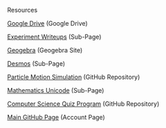 Resources

[Google Drive](https://drive.google.com/open?id=1vPxJSLNgyoM5InfvzLNtTtdAPl2ZJoiW) (Google Drive)

[Experiment Writeups](https://laurapigeon.github.io/writeups) (Sub-Page)

[Geogebra](https://www.geogebra.org/u/laurahannah44) (Geogebra Site)

[Desmos](https://laurapigeon.github.io/desmos) (Sub-Page)

[Particle Motion Simulation](https://github.com/laurapigeon/Motion-Simulation) (GitHub Repository)

[Mathematics Unicode](https://laurapigeon.github.io/unicode) (Sub-Page)

[Computer Science Quiz Program](https://github.com/laurapigeon/NEA-quiz-program) (GitHub Repository)

[Main GitHub Page](https://github.com/laurapigeon) (Account Page)
